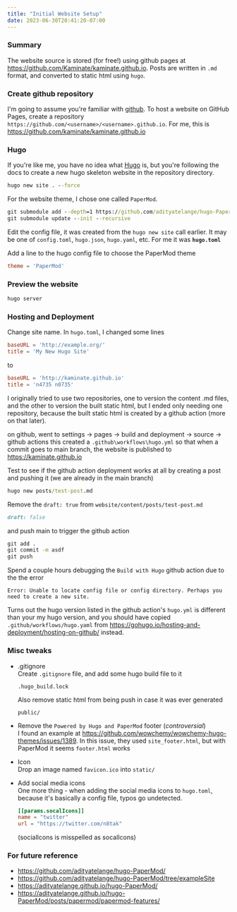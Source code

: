 ```yaml
---
title: "Initial Website Setup"
date: 2023-06-30T20:41:20-07:00
---
```


### Summary
The website source is stored (for free!) using github pages at https://github.com/Kaminate/kaminate.github.io.
Posts are written in `.md` format, and converted to static html using `hugo`.

### Create github repository

I'm going to assume you're familiar with [github](https://github.com). To host a website on GitHub Pages, create a repository `https://github.com/<username>/<username>.github.io`. For me, this is https://github.com/kaminate/kaminate.github.io

### Hugo
If you're like me, you have no idea what [Hugo](https://gohugo.io) is, but you're following the docs to create a new hugo skeleton website in the repository directory.
```bat
hugo new site . --force

```

For the website theme, I chose one called `PaperMod`.
```bat
git submodule add --depth=1 https://github.com/adityatelange/hugo-PaperMod.git themes/PaperMod
git submodule update --init --recursive 
```

Edit the config file, it was created from the `hugo new site` call earlier. It may be one of `config.toml`, `hugo.json`, `hugo.yaml`, etc. For me it was **`hugo.toml`**

Add a line to the hugo config file to choose the PaperMod theme
```toml
theme = 'PaperMod'
```

### Preview the website
```bat
hugo server
```



### Hosting and Deployment


Change site name. In `hugo.toml`, I changed some lines
```toml
baseURL = 'http://example.org/'
title = 'My New Hugo Site'
```
to
```toml
baseURL = 'http://kaminate.github.io'
title = 'n4735 n0735'
```

I originally tried to use two repositories, one to version the content .md files, and the other to version the built static html, but I ended only needing one repository, because the built static html is created by a github action (more on that later).

on github, went to settings → pages → build and deployment → source → github actions
this created a `.github\workflows\hugo.yml` so that when a commit goes to main branch, the website is published to https://kaminate.github.io

Test to see if the github action deployment works at all by creating a post and pushing it (we are already in the main branch)
```bat
hugo new posts/test-post.md
```

Remove the `draft: true` from `website/content/posts/test-post.md`
```md
draft: false
```

and push main to trigger the github action
```bat
git add .
git commit -m asdf
git push
```


Spend a couple hours debugging the `Build with Hugo` github action due to the the error
```
Error: Unable to locate config file or config directory. Perhaps you need to create a new site.
```
Turns out the hugo version listed in the github action's `hugo.yml` is different than your my hugo version, and you should have copied `.github/workflows/hugo.yaml` from https://gohugo.io/hosting-and-deployment/hosting-on-github/ instead.

### Misc tweaks

-   .gitignore  
    Create `.gitignore` file, and add some hugo build file to it
    ```text
    .hugo_build.lock
    ```
    Also remove static html from being push in case it was ever generated
    ```text
    public/
    ```

-   Remove the `Powered by Hugo and PaperMod` footer (_controversial_)  
    I found an example at https://github.com/wowchemy/wowchemy-hugo-themes/issues/1389. In this issue, they used `site_footer.html`, but with PaperMod it seems `footer.html` works

-   Icon  
    Drop an image named `favicon.ico` into `static/`

-   Add social media icons  
    One more thing - when adding the social media icons to `hugo.toml`, because it's basically a config file, typos go undetected.
    ```toml
    [[params.socalIcons]]
    name = "twitter"
    url = "https://twitter.com/n8tak"
    ```
    (socialIcons is misspelled as socalIcons)

### For future reference

- https://github.com/adityatelange/hugo-PaperMod/
- https://github.com/adityatelange/hugo-PaperMod/tree/exampleSite
- https://adityatelange.github.io/hugo-PaperMod/
- https://adityatelange.github.io/hugo-PaperMod/posts/papermod/papermod-features/


